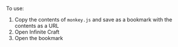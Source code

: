 To use:
1. Copy the contents of `monkey.js` and save as a bookmark with the contents as a URL
2. Open Infinite Craft
3. Open the bookmark
